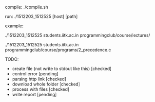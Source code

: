 compile: ./compile.sh

run: ./1512203_1512525 [host] [path]

example: 

./1512203_1512525     students.iitk.ac.in     programmingclub/course/lectures/

./1512203_1512525     students.iitk.ac.in     programmingclub/course/programs/2_precedence.c

TODO:
*    create file (not write to stdout like this) [checked]
*    control error [pending]
*    parsing http link [checked]
*    download whole folder [checked]
*    process with files [checked]
*    write report [pending]
